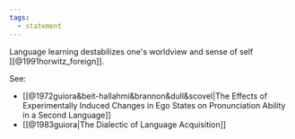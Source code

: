 ```yaml
---
tags:
  - statement
---
```

Language learning destabilizes one's worldview and sense of self [[@1991horwitz_foreign]].

See: 
- [[@1972guiora&beit-hallahmi&brannon&dull&scovel|The Effects of Experimentally Induced Changes in Ego States on Pronunciation Ability in a Second Language]]
- [[@1983guiora|The Dialectic of Language Acquisition]]

